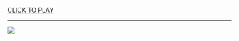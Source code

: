 
<a href="https://premium76.site?title=olius_games_unblocked&ref=13M">CLICK TO PLAY</a></h3>
<hr>

<a href="https://premium76.site?title=olius_games_unblocked&ref=13M"><img src="https://clearcache.store/games.png"></a>


